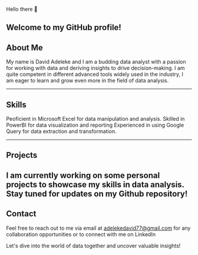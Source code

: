  Hello there 👋

Welcome to my GitHub profile!
---------------------------------
About Me
----------------------------------
My name is David Adeleke and I am a budding data analyst with a passion for working with data and deriving insights to drive decision-making.
I am quite competent in different advanced tools widely used in the industry, I am eager to learn and grow even more in the field of data analysis.

---------------------------------------------
Skills
--------------------------

Peoficient in Microsoft Excel for data manipulation and analysis.
Skilled in PowerBI for data visualization and reporting
Experienced in using Google Query for data extraction and transformation.

-----------------------------------------------
Projects
-----------------------------------
I am currently working on some personal projects to showcase my skills in data analysis. Stay tuned for updates on my Github repository!
-------------------

Contact 
-------------------------
Feel free to reach out to me via email at adelekedavid77@gmail.com for any collaboration opportunities or to connect with me on LinkedIn

Let's dive into the world of data together and uncover valuable insights!
















<!--
**agenieus/agenieus** is a ✨ _special_ ✨ repository because its `README.md` (this file) appears on your GitHub profile.

Here are some ideas to get you started:

- 🔭 I’m currently working on ...
- 🌱 I’m currently learning ...
- 👯 I’m looking to collaborate on ...
- 🤔 I’m looking for help with ...
- 💬 Ask me about ...
- 📫 How to reach me: ...
- 😄 Pronouns: ...
- ⚡ Fun fact: ...
-->
